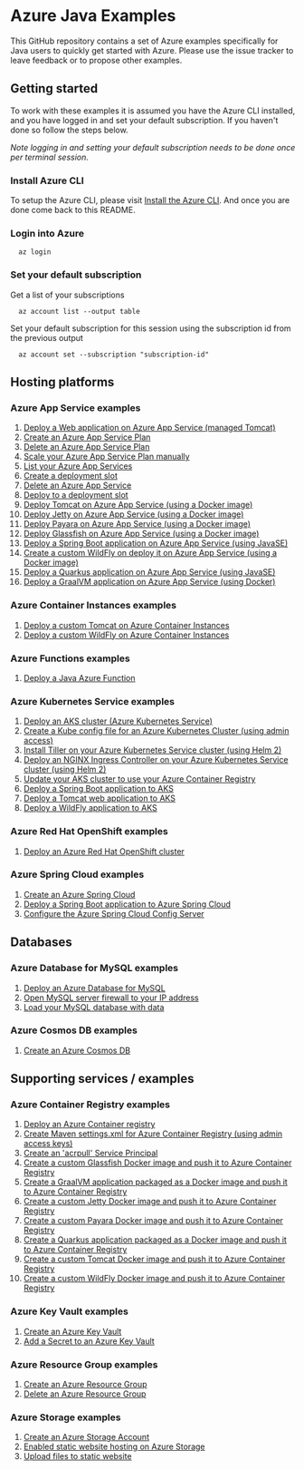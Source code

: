 
# Azure Java Examples

This GitHub repository contains a set of Azure examples specifically for Java 
users to quickly get started with Azure. Please use the issue tracker to leave
feedback or to propose other examples.

## Getting started

To work with these examples it is assumed you have the Azure CLI installed, and
you have logged in and set your default subscription. If you haven't done so
follow the steps below.

_Note logging in and setting your default subscription needs to be done once per
 terminal session._

### Install Azure CLI

To setup the Azure CLI, please visit [Install the Azure CLI](https://docs.microsoft.com/en-us/cli/azure/install-azure-cli). And once you are done come back to this README.

### Login into Azure

<!-- workflow.skip() -->
````shell
  az login
````

### Set your default subscription

Get a list of your subscriptions

<!-- workflow.skip() -->
````shell
  az account list --output table
````

Set your default subscription for this session using the subscription id from the previous output

<!-- workflow.skip() -->
````shell
  az account set --subscription "subscription-id"
````

<!-- workflow.run() 
exit 0
  -->

## Hosting platforms

### Azure App Service examples

1. [Deploy a Web application on Azure App Service (managed Tomcat)](appservice/tomcat-helloworld/)
1. [Create an Azure App Service Plan](appservice/create-plan/)
1. [Delete an Azure App Service Plan](appservice/delete-plan/)
1. [Scale your Azure App Service Plan manually](appservice/scale-manually/)
1. [List your Azure App Services](webapp/list/)
1. [Create a deployment slot](webapp/create-a-deployment-slot/)
1. [Delete an Azure App Service](webapp/delete/)
1. [Deploy to a deployment slot](webapp/deploy-to-a-deployment-slot/)
1. [Deploy Tomcat on Azure App Service (using a Docker image)](webapp/docker-tomcat/)
1. [Deploy Jetty on Azure App Service (using a Docker image)](webapp/docker-jetty/)
1. [Deploy Payara on Azure App Service (using a Docker image)](webapp/docker-payara/)
1. [Deploy Glassfish on Azure App Service (using a Docker image)](webapp/docker-glassfish/)
1. [Deploy a Spring Boot application on Azure App Service (using JavaSE)](webapp/javase-springboot/)
1. [Create a custom WildFly on deploy it on Azure App Service (using a Docker image)](webapp/docker-wildfly/)
1. [Deploy a Quarkus application on Azure App Service (using JavaSE)](webapp/javase-quarkus/)
1. [Deploy a GraalVM application on Azure App Service (using Docker)](webapp/docker-graalvm/)

### Azure Container Instances examples

1. [Deploy a custom Tomcat on Azure Container Instances](container/tomcat/)
1. [Deploy a custom WildFly on Azure Container Instances](container/wildfly/)

### Azure Functions examples

1. [Deploy a Java Azure Function](functionapp/java/)

### Azure Kubernetes Service examples

1. [Deploy an AKS cluster (Azure Kubernetes Service)](aks/create/)
1. [Create a Kube config file for an Azure Kubernetes Cluster (using admin access)](aks/create-kube-config/)
1. [Install Tiller on your Azure Kubernetes Service cluster (using Helm 2)](aks/install-tiller/)
1. [Deploy an NGINX Ingress Controller on your Azure Kubernetes Service cluster (using Helm 2)](aks/deploy-nginx-ingress-controller/)
1. [Update your AKS cluster to use your Azure Container Registry](aks/use-your-acr/)
1. [Deploy a Spring Boot application to AKS](aks/springboot/)
1. [Deploy a Tomcat web application to AKS](aks/tomcat/)
1. [Deploy a WildFly application to AKS](aks/wildfly/)

### Azure Red Hat OpenShift examples

1. [Deploy an Azure Red Hat OpenShift cluster](aro/create/)

### Azure Spring Cloud examples

1. [Create an Azure Spring Cloud](spring-cloud/create/)
1. [Deploy a Spring Boot application to Azure Spring Cloud](spring-cloud/helloworld/)
1. [Configure the Azure Spring Cloud Config Server](spring-cloud/config-server/)

## Databases

### Azure Database for MySQL examples

1. [Deploy an Azure Database for MySQL](mysql/create/)
1. [Open MySQL server firewall to your IP address](mysql/open-firewall-to-your-ip/)
1. [Load your MySQL database with data](mysql/load-your-mysql-database-with-data/)

### Azure Cosmos DB examples

1. [Create an Azure Cosmos DB](cosmosdb/create/)

## Supporting services / examples

### Azure Container Registry examples

1. [Deploy an Azure Container registry](acr/create/)
1. [Create Maven settings.xml for Azure Container Registry (using admin access keys)](acr/create-access-keys-settings-xml/)
1. [Create an 'acrpull' Service Principal](acr/create-acrpull-service-principal/)
1. [Create a custom Glassfish Docker image and push it to Azure Container Registry](acr/glassfish/)
1. [Create a GraalVM application packaged as a Docker image and push it to Azure Container Registry](acr/graalvm/)
1. [Create a custom Jetty Docker image and push it to Azure Container Registry](acr/jetty/)
1. [Create a custom Payara Docker image and push it to Azure Container Registry](acr/payara/)
1. [Create a Quarkus application packaged as a Docker image and push it to Azure Container Registry](acr/quarkus/)
1. [Create a custom Tomcat Docker image and push it to Azure Container Registry](acr/tomcat/)
1. [Create a custom WildFly Docker image and push it to Azure Container Registry](acr/wildfly/)

### Azure Key Vault examples

1. [Create an Azure Key Vault](keyvault/create/)
1. [Add a Secret to an Azure Key Vault](keyvault/add-secret/)

### Azure Resource Group examples

1. [Create an Azure Resource Group](group/create/)
1. [Delete an Azure Resource Group](group/delete/)

### Azure Storage examples

1. [Create an Azure Storage Account](storage/create/)
1. [Enabled static website hosting on Azure Storage](storage/blob/enable-static-website-hosting/)
1. [Upload files to static website](storage/blob/upload-files-to-static-website/)
